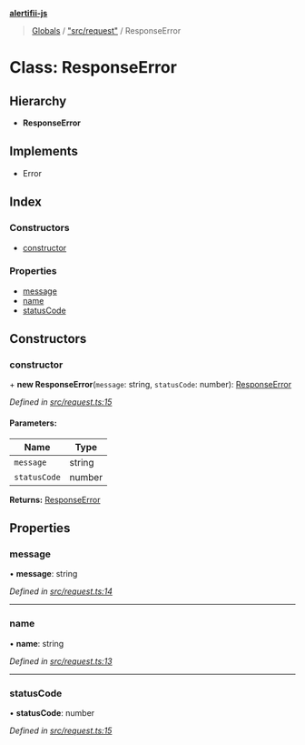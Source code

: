 **[alertifii-js](../README.md)**

> [Globals](../globals.md) / ["src/request"](../modules/_src_request_.md) / ResponseError

# Class: ResponseError

## Hierarchy

* **ResponseError**

## Implements

* Error

## Index

### Constructors

* [constructor](_src_request_.responseerror.md#constructor)

### Properties

* [message](_src_request_.responseerror.md#message)
* [name](_src_request_.responseerror.md#name)
* [statusCode](_src_request_.responseerror.md#statuscode)

## Constructors

### constructor

\+ **new ResponseError**(`message`: string, `statusCode`: number): [ResponseError](_src_request_.responseerror.md)

*Defined in [src/request.ts:15](https://github.com/PagerTree/alertifii-js/blob/5b5d650/src/request.ts#L15)*

#### Parameters:

Name | Type |
------ | ------ |
`message` | string |
`statusCode` | number |

**Returns:** [ResponseError](_src_request_.responseerror.md)

## Properties

### message

•  **message**: string

*Defined in [src/request.ts:14](https://github.com/PagerTree/alertifii-js/blob/5b5d650/src/request.ts#L14)*

___

### name

•  **name**: string

*Defined in [src/request.ts:13](https://github.com/PagerTree/alertifii-js/blob/5b5d650/src/request.ts#L13)*

___

### statusCode

•  **statusCode**: number

*Defined in [src/request.ts:15](https://github.com/PagerTree/alertifii-js/blob/5b5d650/src/request.ts#L15)*

